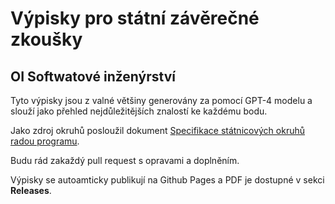 # Výpisky pro státní závěrečné zkoušky
## OI Softwatové inženýrství

Tyto výpisky jsou z valné většiny generovány za pomocí GPT-4 modelu a slouží jako přehled nejdůležitějších znalostí ke každému bodu.

Jako zdroj okruhů posloužil dokument [Specifikace státnicových okruhů radou programu](https://oi.fel.cvut.cz/res/pages/files/17311-50-oi-master-state-exam-topics-2021-05-28.pdf).

Budu rád zakaždý pull request s opravami a doplněním.

Výpisky se autoamticky publikují na Github Pages a PDF je dostupné v sekci **Releases**.